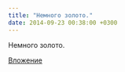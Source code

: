 ```yaml
---
title: "Немного золото."
date: 2014-09-23 00:38:00 +0300
---
```


Немного золото.

[Вложение](/assets/vk_photos/2/WA8D4SQAI08.jpg)

